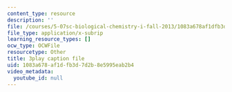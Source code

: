 ```yaml
---
content_type: resource
description: ''
file: /courses/5-07sc-biological-chemistry-i-fall-2013/1083a678af1dfb3d7d2b8e5995eab2b4_ziJc5pSF5aM.srt
file_type: application/x-subrip
learning_resource_types: []
ocw_type: OCWFile
resourcetype: Other
title: 3play caption file
uid: 1083a678-af1d-fb3d-7d2b-8e5995eab2b4
video_metadata:
  youtube_id: null
---
```

